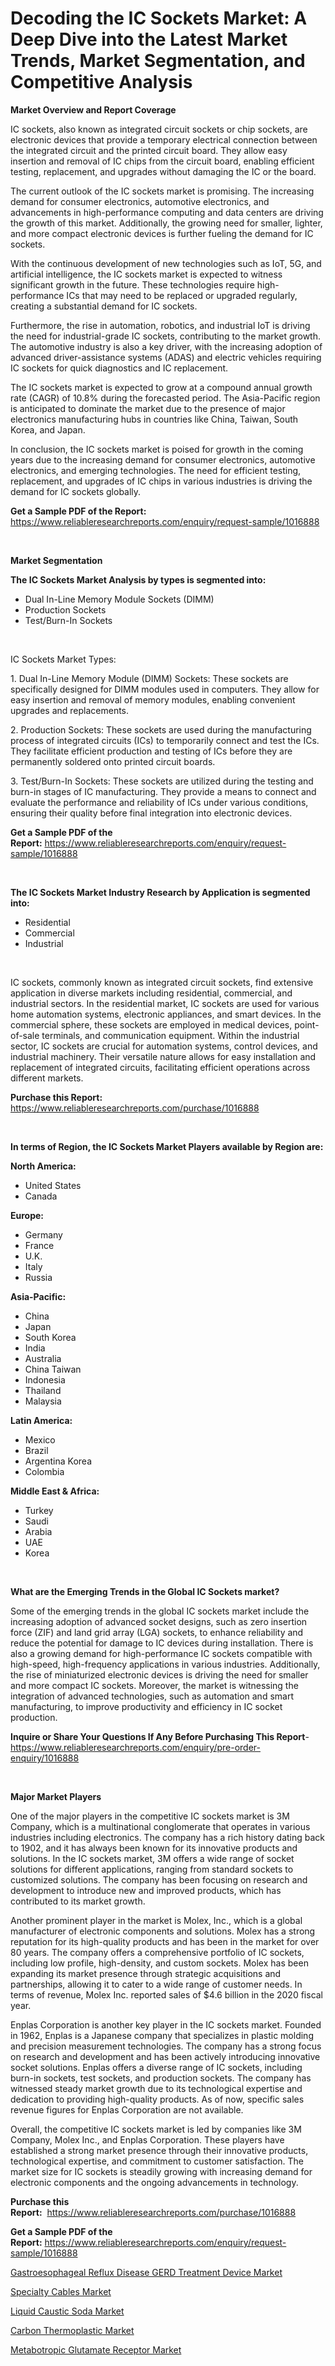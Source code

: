 <p><h1>Decoding the IC Sockets Market: A Deep Dive into the Latest Market Trends, Market Segmentation, and Competitive Analysis</h1></p><p><strong>Market Overview and Report Coverage</strong></p>
<p><p>IC sockets, also known as integrated circuit sockets or chip sockets, are electronic devices that provide a temporary electrical connection between the integrated circuit and the printed circuit board. They allow easy insertion and removal of IC chips from the circuit board, enabling efficient testing, replacement, and upgrades without damaging the IC or the board.</p><p>The current outlook of the IC sockets market is promising. The increasing demand for consumer electronics, automotive electronics, and advancements in high-performance computing and data centers are driving the growth of this market. Additionally, the growing need for smaller, lighter, and more compact electronic devices is further fueling the demand for IC sockets.</p><p>With the continuous development of new technologies such as IoT, 5G, and artificial intelligence, the IC sockets market is expected to witness significant growth in the future. These technologies require high-performance ICs that may need to be replaced or upgraded regularly, creating a substantial demand for IC sockets.</p><p>Furthermore, the rise in automation, robotics, and industrial IoT is driving the need for industrial-grade IC sockets, contributing to the market growth. The automotive industry is also a key driver, with the increasing adoption of advanced driver-assistance systems (ADAS) and electric vehicles requiring IC sockets for quick diagnostics and IC replacement.</p><p>The IC sockets market is expected to grow at a compound annual growth rate (CAGR) of 10.8% during the forecasted period. The Asia-Pacific region is anticipated to dominate the market due to the presence of major electronics manufacturing hubs in countries like China, Taiwan, South Korea, and Japan.</p><p>In conclusion, the IC sockets market is poised for growth in the coming years due to the increasing demand for consumer electronics, automotive electronics, and emerging technologies. The need for efficient testing, replacement, and upgrades of IC chips in various industries is driving the demand for IC sockets globally.</p></p>
<p><strong>Get a Sample PDF of the Report:</strong> <a href="https://www.reliableresearchreports.com/enquiry/request-sample/1016888">https://www.reliableresearchreports.com/enquiry/request-sample/1016888</a></p>
<p>&nbsp;</p>
<p><strong>Market Segmentation</strong></p>
<p><strong>The IC Sockets Market Analysis by types is segmented into:</strong></p>
<p><ul><li>Dual In-Line Memory Module Sockets (DIMM)</li><li>Production Sockets</li><li>Test/Burn-In Sockets</li></ul></p>
<p>&nbsp;</p>
<p><p>IC Sockets Market Types:</p><p>1. Dual In-Line Memory Module (DIMM) Sockets: These sockets are specifically designed for DIMM modules used in computers. They allow for easy insertion and removal of memory modules, enabling convenient upgrades and replacements.</p><p>2. Production Sockets: These sockets are used during the manufacturing process of integrated circuits (ICs) to temporarily connect and test the ICs. They facilitate efficient production and testing of ICs before they are permanently soldered onto printed circuit boards.</p><p>3. Test/Burn-In Sockets: These sockets are utilized during the testing and burn-in stages of IC manufacturing. They provide a means to connect and evaluate the performance and reliability of ICs under various conditions, ensuring their quality before final integration into electronic devices.</p></p>
<p><strong>Get a Sample PDF of the Report:</strong>&nbsp;<a href="https://www.reliableresearchreports.com/enquiry/request-sample/1016888">https://www.reliableresearchreports.com/enquiry/request-sample/1016888</a></p>
<p>&nbsp;</p>
<p><strong>The IC Sockets Market Industry Research by Application is segmented into:</strong></p>
<p><ul><li>Residential</li><li>Commercial</li><li>Industrial</li></ul></p>
<p>&nbsp;</p>
<p><p>IC sockets, commonly known as integrated circuit sockets, find extensive application in diverse markets including residential, commercial, and industrial sectors. In the residential market, IC sockets are used for various home automation systems, electronic appliances, and smart devices. In the commercial sphere, these sockets are employed in medical devices, point-of-sale terminals, and communication equipment. Within the industrial sector, IC sockets are crucial for automation systems, control devices, and industrial machinery. Their versatile nature allows for easy installation and replacement of integrated circuits, facilitating efficient operations across different markets.</p></p>
<p><strong>Purchase this Report:</strong>&nbsp; <a href="https://www.reliableresearchreports.com/purchase/1016888">https://www.reliableresearchreports.com/purchase/1016888</a></p>
<p>&nbsp;</p>
<p><strong>In terms of Region, the IC Sockets Market Players available by Region are:</strong></p>
<p>
    <p> <strong> North America: </strong>
        <ul>
            <li>United States</li>
            <li>Canada</li>
        </ul>
        </p> 
    <p> <strong> Europe: </strong>
        <ul>
            <li>Germany</li>
            <li>France</li>
            <li>U.K.</li>
            <li>Italy</li>
            <li>Russia</li>
        </ul>
        </p> 
    <p> <strong> Asia-Pacific: </strong>
        <ul>
            <li>China</li>
            <li>Japan</li>
            <li>South Korea</li>
            <li>India</li>
            <li>Australia</li>
            <li>China Taiwan</li>
            <li>Indonesia</li>
            <li>Thailand</li>
            <li>Malaysia</li>
        </ul>
        </p> 
    <p> <strong> Latin America: </strong>
        <ul>
            <li>Mexico</li>
            <li>Brazil</li>
            <li>Argentina Korea</li>
            <li>Colombia</li>
        </ul>
        </p> 
    <p> <strong> Middle East & Africa: </strong>
        <ul>
            <li>Turkey</li>
            <li>Saudi</li>
            <li>Arabia</li>
            <li>UAE</li>
            <li>Korea</li>
        </ul>
    </p>
    </p>
<p>&nbsp;</p>
<p><strong>What are the Emerging Trends in the Global IC Sockets market?</strong></p>
<p><p>Some of the emerging trends in the global IC sockets market include the increasing adoption of advanced socket designs, such as zero insertion force (ZIF) and land grid array (LGA) sockets, to enhance reliability and reduce the potential for damage to IC devices during installation. There is also a growing demand for high-performance IC sockets compatible with high-speed, high-frequency applications in various industries. Additionally, the rise of miniaturized electronic devices is driving the need for smaller and more compact IC sockets. Moreover, the market is witnessing the integration of advanced technologies, such as automation and smart manufacturing, to improve productivity and efficiency in IC socket production.</p></p>
<p><strong>Inquire or Share Your Questions If Any Before Purchasing This Report</strong>- <a href="https://www.reliableresearchreports.com/enquiry/pre-order-enquiry/1016888">https://www.reliableresearchreports.com/enquiry/pre-order-enquiry/1016888</a></p>
<p>&nbsp;</p>
<p><strong>Major Market Players</strong></p>
<p><p>One of the major players in the competitive IC sockets market is 3M Company, which is a multinational conglomerate that operates in various industries including electronics. The company has a rich history dating back to 1902, and it has always been known for its innovative products and solutions. In the IC sockets market, 3M offers a wide range of socket solutions for different applications, ranging from standard sockets to customized solutions. The company has been focusing on research and development to introduce new and improved products, which has contributed to its market growth.</p><p>Another prominent player in the market is Molex, Inc., which is a global manufacturer of electronic components and solutions. Molex has a strong reputation for its high-quality products and has been in the market for over 80 years. The company offers a comprehensive portfolio of IC sockets, including low profile, high-density, and custom sockets. Molex has been expanding its market presence through strategic acquisitions and partnerships, allowing it to cater to a wide range of customer needs. In terms of revenue, Molex Inc. reported sales of $4.6 billion in the 2020 fiscal year.</p><p>Enplas Corporation is another key player in the IC sockets market. Founded in 1962, Enplas is a Japanese company that specializes in plastic molding and precision measurement technologies. The company has a strong focus on research and development and has been actively introducing innovative socket solutions. Enplas offers a diverse range of IC sockets, including burn-in sockets, test sockets, and production sockets. The company has witnessed steady market growth due to its technological expertise and dedication to providing high-quality products. As of now, specific sales revenue figures for Enplas Corporation are not available.</p><p>Overall, the competitive IC sockets market is led by companies like 3M Company, Molex Inc., and Enplas Corporation. These players have established a strong market presence through their innovative products, technological expertise, and commitment to customer satisfaction. The market size for IC sockets is steadily growing with increasing demand for electronic components and the ongoing advancements in technology.</p></p>
<p><strong>Purchase this Report:</strong>&nbsp;&nbsp;<a href="https://www.reliableresearchreports.com/purchase/1016888">https://www.reliableresearchreports.com/purchase/1016888</a></p>
<p></p>
<p><strong>Get a Sample PDF of the Report:</strong>&nbsp;<a href="https://www.reliableresearchreports.com/enquiry/request-sample/1016888">https://www.reliableresearchreports.com/enquiry/request-sample/1016888</a></p>
<p><p><a href="https://www.reportprime.com/gastroesophageal-reflux-disease-gerd-treatment-device-r9274">Gastroesophageal Reflux Disease GERD Treatment Device Market</a></p><p><a href="https://medium.com/@ikeschumm/specialty-cables-market-size-growth-forecast-2023-2030-96801ea2e754">Specialty Cables Market</a></p><p><a href="https://www.linkedin.com/pulse/liquid-caustic-soda-market-research-report-provides-thorough-tmwme/">Liquid Caustic Soda Market</a></p><p><a href="https://github.com/CliffMedina6/Market-Research-Report-List-1/blob/main/carbon-thermoplastic-market.md">Carbon Thermoplastic Market</a></p><p><a href="https://github.com/PeterParrish5/Market-Research-Report-List-1/blob/main/metabotropic-glutamate-receptor-market.md">Metabotropic Glutamate Receptor Market</a></p></p>